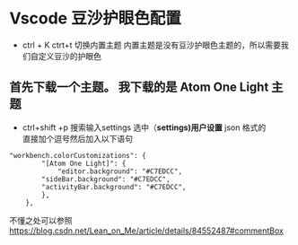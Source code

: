 # Vscode 豆沙护眼色配置
* ctrl + K   ctrt+t 切换内置主题   内置主题是没有豆沙护眼色主题的，所以需要我们自定义豆沙的护眼色

## 首先下载一个主题。 我下载的是  Atom One Light 主题
* ctrl+shift +p 搜索输入settings 选中（**settings)用户设置** json 格式的  
直接加个逗号然后加入以下语句

```
"workbench.colorCustomizations": {
        "[Atom One Light]": {
            "editor.background": "#C7EDCC",   
	    "sideBar.background": "#C7EDCC",
        "activityBar.background": "#C7EDCC",       
        },
    },
```
不懂之处可以参照   
https://blog.csdn.net/Lean_on_Me/article/details/84552487#commentBox
